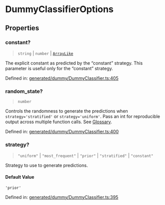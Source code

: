 # DummyClassifierOptions

## Properties

### constant?

> `string` \| `number` \| [`ArrayLike`](../types/ArrayLike.md)

The explicit constant as predicted by the “constant” strategy. This parameter is useful only for the “constant” strategy.

Defined in:  [generated/dummy/DummyClassifier.ts:405](https://github.com/transitive-bullshit/scikit-learn-ts/blob/b59c1ff/packages/sklearn/src/generated/dummy/DummyClassifier.ts#L405)

### random\_state?

> `number`

Controls the randomness to generate the predictions when `strategy='stratified'` or `strategy='uniform'`. Pass an int for reproducible output across multiple function calls. See [Glossary](../../glossary.html#term-random_state).

Defined in:  [generated/dummy/DummyClassifier.ts:400](https://github.com/transitive-bullshit/scikit-learn-ts/blob/b59c1ff/packages/sklearn/src/generated/dummy/DummyClassifier.ts#L400)

### strategy?

> `"uniform"` \| `"most_frequent"` \| `"prior"` \| `"stratified"` \| `"constant"`

Strategy to use to generate predictions.

#### Default Value

`'prior'`

Defined in:  [generated/dummy/DummyClassifier.ts:395](https://github.com/transitive-bullshit/scikit-learn-ts/blob/b59c1ff/packages/sklearn/src/generated/dummy/DummyClassifier.ts#L395)
